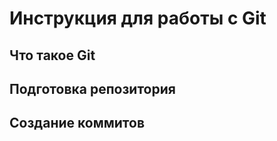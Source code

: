# **Инструкция для работы с Git**

## Что такое Git

## Подготовка репозитория

## Создание коммитов